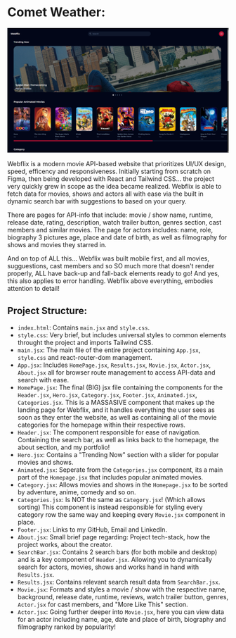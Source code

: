 # Comet Weather:
![1917x1080](src/assets/webflixDesktop.png)

Webflix is a modern movie API-based website that prioritizes UI/UX design, speed, efficency and responsiveness. Initially starting from scratch on Figma, then being developed with React and Tailwind CSS... the project very quickly grew in scope as the idea became realized. Webflix is able to fetch data for movies, shows and actors all with ease via the built in dynamic search bar with suggestions to based on your query.

There are pages for API-info that include: movie / show name, runtime, release date, rating, description, watch trailer button, genres section, cast members and similar movies. The page for actors includes: name, role, biography 3 pictures age, place and date of birth, as well as filmography for shows and movies they starred in. 

And on top of ALL this... Webflix was built mobile first, and all movies, sugguestions, cast members and so SO much more that doesn't render properly, ALL have back-up and fall-back elements ready to go! And yes, this also applies to error handling. Webflix above everything, embodies attention to detail! 

## Project Structure:
- `index.html`: Contains `main.jsx` and `style.css`.
- `style.css`: Very brief, but includes universal styles to common elements throught the project and imports Tailwind CSS.
- `main.jsx`: The main file of the entire project containing `App.jsx`, `style.css` and react-router-dom management.
- `App.jsx`: Includes `HomePage.jsx`, `Results.jsx`, `Movie.jsx`, `Actor.jsx`, `About.jsx` all for browser route management to access API-data and search with ease.
- `HomePage.jsx`: The final (BIG) jsx file containing the components for the `Header.jsx`, `Hero.jsx`, `Category.jsx`, `Footer.jsx`, `Animated.jsx`, `Categories.jsx`. This is a MASSASIVE component that makes up the landing page for Webflix, and it handles everything the user sees as soon as they enter the website, as well as containing all of the movie categories for the homepage within their respective rows.
- `Header.jsx`: The component responsible for ease of navigation. Containing the search bar, as well as links back to the homepage, the about section, and my portfolio!
- `Hero.jsx`: Contains a "Trending Now" section with a slider for popular movies and shows.
- `Animated.jsx`: Seperate from the `Categories.jsx` component, its a main part of the `Homepage.jsx` that includes popular animated movies.
- `Category.jsx`: Allows movies and shows in the `Homepage.jsx` to be sorted by adventure, anime, comedy and so on.
- `Categories.jsx`: Is NOT the same as `Category.jsx`! (Which allows sorting) This component is instead responsible for styling every category row the same way and keeping every `Movie.jsx` component in place.
- `Footer.jsx`: Links to my GitHub, Email and LinkedIn.
- `About.jsx`: Small brief page regarding: Project tech-stack, how the project works, about the creator.
- `SearchBar.jsx`: Contains 2 search bars (for both mobile and desktop) and is a key component of `Header.jsx`. Allowing you to dynamically search for actors, movies, shows and works hand in hand with `Results.jsx`.
- `Results.jsx`: Contains relevant search result data from `SearchBar.jsx`.
- `Movie.jsx`: Formats and styles a movie / show with the respective name, background, release date, runtime, reviews, watch trailer button, genres, `Actor.jsx` for cast members, and "More Like This" section.
- `Actor.jsx`: Going further deeper into `Movie.jsx`, here you can view data for an actor including name, age, date and place of birth, biography and filmography ranked by popularity!
